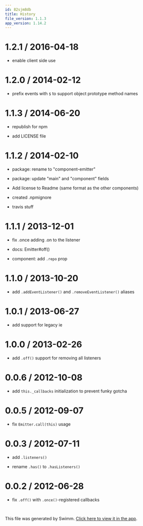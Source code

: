 ```yaml
---
id: 82sjm8db
title: History
file_version: 1.1.3
app_version: 1.14.2
---
```


# 1.2.1 / 2016-04-18

*   enable client side use

# 1.2.0 / 2014-02-12

*   prefix events with `$` to support object prototype method names

# 1.1.3 / 2014-06-20

*   republish for npm

*   add LICENSE file

# 1.1.2 / 2014-02-10

*   package: rename to "component-emitter"

*   package: update "main" and "component" fields

*   Add license to Readme (same format as the other components)

*   created .npmignore

*   travis stuff

# 1.1.1 / 2013-12-01

*   fix .once adding .on to the listener

*   docs: Emitter#off()

*   component: add `.repo` prop

# 1.1.0 / 2013-10-20

*   add `.addEventListener()` and `.removeEventListener()` aliases

# 1.0.1 / 2013-06-27

*   add support for legacy ie

# 1.0.0 / 2013-02-26

*   add `.off()` support for removing all listeners

# 0.0.6 / 2012-10-08

*   add `this._callbacks` initialization to prevent funky gotcha

# 0.0.5 / 2012-09-07

*   fix `Emitter.call(this)` usage

# 0.0.3 / 2012-07-11

*   add `.listeners()`

*   rename `.has()` to `.hasListeners()`

# 0.0.2 / 2012-06-28

*   fix `.off()` with `.once()`\-registered callbacks

<br/>

This file was generated by Swimm. [Click here to view it in the app](https://app.swimm.io/repos/Z2l0aHViJTNBJTNBYmxvZyUzQSUzQXdlbmZlbmd3YW5n/docs/82sjm8db).
